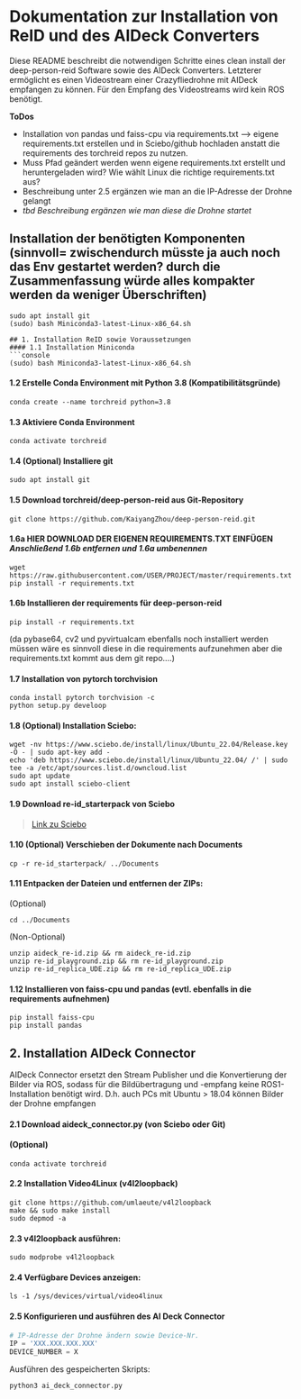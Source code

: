 # __Dokumentation zur Installation von ReID und des AIDeck Converters__

Diese README beschreibt die notwendigen Schritte eines clean install der deep-person-reid Software sowie des AIDeck Converters.
Letzterer ermöglicht es einen Videostream einer Crazyfliedrohne mit AIDeck empfangen zu können. Für den Empfang des Videostreams wird kein ROS benötigt.

__ToDos__  
- Installation von pandas und faiss-cpu via requirements.txt --> eigene requirements.txt erstellen und in Sciebo/github hochladen anstatt die requirements des torchreid repos zu nutzen.
- Muss Pfad geändert werden wenn eigene requirements.txt erstellt und heruntergeladen wird? Wie wählt Linux die richtige requirements.txt aus?
- Beschreibung unter 2.5 ergänzen wie man an die IP-Adresse der Drohne gelangt
- *tbd Beschreibung ergänzen wie man diese die Drohne startet*
## Installation der benötigten Komponenten (sinnvoll= zwischendurch müsste ja auch noch das Env gestartet werden? durch die Zusammenfassung würde alles kompakter werden da weniger Überschriften)
```console
sudo apt install git
(sudo) bash Miniconda3-latest-Linux-x86_64.sh

## 1. Installation ReID sowie Voraussetzungen
#### 1.1 Installation Miniconda
```console
(sudo) bash Miniconda3-latest-Linux-x86_64.sh
```
#### 1.2 Erstelle Conda Environment mit Python 3.8 (Kompatibilitätsgründe)
```console
conda create --name torchreid python=3.8
```
#### 1.3 Aktiviere Conda Environment
```console
conda activate torchreid
```
#### 1.4 (Optional) Installiere git
```console
sudo apt install git
```
#### 1.5 Download torchreid/deep-person-reid aus Git-Repository
```console
git clone https://github.com/KaiyangZhou/deep-person-reid.git
```

#### 1.6a HIER DOWNLOAD DER EIGENEN REQUIREMENTS.TXT EINFÜGEN *Anschließend 1.6b entfernen und 1.6a umbenennen*
```console
wget https://raw.githubusercontent.com/USER/PROJECT/master/requirements.txt
pip install -r requirements.txt
```

#### 1.6b Installieren der requirements für deep-person-reid
```console
pip install -r requirements.txt
```
(da pybase64, cv2 und pyvirtualcam ebenfalls noch installiert werden müssen wäre es sinnvoll diese in die requirements aufzunehmen aber die requirements.txt kommt aus dem git repo....)
#### 1.7 Installation von pytorch torchvision
```console
conda install pytorch torchvision -c
python setup.py develoop
```
#### 1.8 (Optional) Installation Sciebo:
```console
wget -nv https://www.sciebo.de/install/linux/Ubuntu_22.04/Release.key -O - | sudo apt-key add -
echo 'deb https://www.sciebo.de/install/linux/Ubuntu_22.04/ /' | sudo tee -a /etc/apt/sources.list.d/owncloud.list
sudo apt update
sudo apt install sciebo-client
```

#### 1.9 Download re-id_starterpack von Sciebo
>[Link zu Sciebo](https://tu-dortmund.sciebo.de/f/321038868)

#### 1.10 (Optional) Verschieben der Dokumente nach Documents
```console
cp -r re-id_starterpack/ ../Documents
```

#### 1.11 Entpacken der Dateien und entfernen der ZIPs:
(Optional)
```console
cd ../Documents
```
(Non-Optional)
```console
unzip aideck_re-id.zip && rm aideck_re-id.zip
unzip re-id_playground.zip && rm re-id_playground.zip
unzip re-id_replica_UDE.zip && rm re-id_replica_UDE.zip
```

#### 1.12 Installieren von faiss-cpu und pandas (evtl. ebenfalls in die requirements aufnehmen)
```console
pip install faiss-cpu
pip install pandas
```

## 2. Installation AIDeck Connector
AIDeck Connector ersetzt den Stream Publisher und die Konvertierung der Bilder via ROS, sodass für die Bildübertragung und -empfang keine ROS1-Installation benötigt wird. D.h. auch PCs mit Ubuntu > 18.04 können Bilder der Drohne empfangen
#### 2.1 Download aideck_connector.py (von Sciebo oder Git)
#### (Optional)
```console
conda activate torchreid
```

#### 2.2 Installation Video4Linux (v4l2loopback)
```console
git clone https://github.com/umlaeute/v4l2loopback
make && sudo make install
sudo depmod -a
```

#### 2.3 v4l2loopback ausführen:
```console
sudo modprobe v4l2loopback
```

#### 2.4 Verfügbare Devices anzeigen:
```console
ls -1 /sys/devices/virtual/video4linux
```


#### 2.5 Konfigurieren und ausführen des AI Deck Connector
```python
# IP-Adresse der Drohne ändern sowie Device-Nr.
IP = 'XXX.XXX.XXX.XXX'
DEVICE_NUMBER = X
```

Ausführen des gespeicherten Skripts:
```console
python3 ai_deck_connector.py
```
